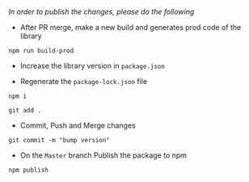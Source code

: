 *In order to publish the changes, please do the following*
- After PR merge, make a new build and generates prod code of the library

```shell static
npm run build-prod
```

- Increase the library version in `package.json`

- Regenerate the `package-lock.json` file

```shell static
npm i
```

```shell static
git add .
```

- Commit, Push and Merge changes
```shell static
git commit -m "bump version"
```

- On the ```Master``` branch Publish the package to npm
```shell static
npm publish
```